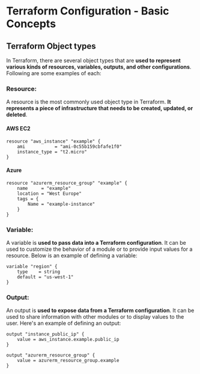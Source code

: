 # Terraform Configuration - Basic Concepts
## Terraform Object types

In Terraform, there are several object types that are **used to represent various kinds of resources, variables, outputs, and other configurations**. Following are some examples of each:

### Resource:
 A resource is the most commonly used object type in Terraform. **It represents a piece of infrastructure that needs to be created, updated, or deleted**.

 #### AWS EC2
```
resource "aws_instance" "example" {
    ami           = "ami-0c55b159cbfafe1f0"
    instance_type = "t2.micro"
}
```
#### Azure
```
resource "azurerm_resource_group" "example" {
    name     = "example"
    location = "West Europe"
    tags = {
        Name = "example-instance"
    }
}
```

### Variable: 
A variable is **used to pass data into a Terraform configuration**. It can be used to customize the behavior of a module or to provide input values for a resource. Below is an example of defining a variable:
```
variable "region" {
    type    = string
    default = "us-west-1"
}
```
### Output: 
An output is **used to expose data from a Terraform configuration**. It can be used to share information with other modules or to display values to the user. Here's an example of defining an output:
```
output "instance_public_ip" {
    value = aws_instance.example.public_ip
}
```
```
output "azurerm_resource_group" {
    value = azurerm_resource_group.example
}
```